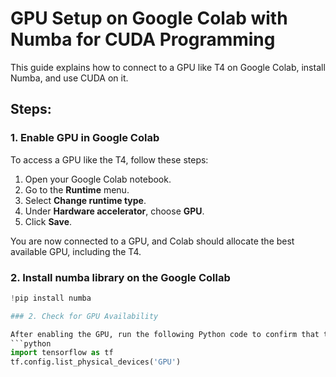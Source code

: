 # GPU Setup on Google Colab with Numba for CUDA Programming

This guide explains how to connect to a GPU like T4 on Google Colab, install Numba, and use CUDA on it.

## Steps:

### 1. Enable GPU in Google Colab

To access a GPU like the T4, follow these steps:
1. Open your Google Colab notebook.
2. Go to the **Runtime** menu.
3. Select **Change runtime type**.
4. Under **Hardware accelerator**, choose **GPU**.
5. Click **Save**.

You are now connected to a GPU, and Colab should allocate the best available GPU, including the T4.

### 2. Install numba library on the Google Collab
```python
!pip install numba

### 2. Check for GPU Availability

After enabling the GPU, run the following Python code to confirm that the GPU is available:
```python
import tensorflow as tf
tf.config.list_physical_devices('GPU')
